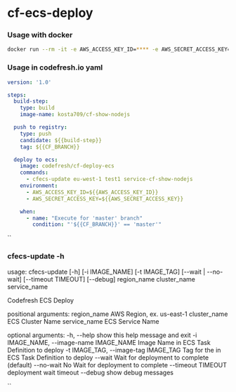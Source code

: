 
# cf-ecs-deploy

### Usage with docker

```bash
docker run --rm -it -e AWS_ACCESS_KEY_ID=**** -e AWS_SECRET_ACCESS_KEY=**** codefresh/cf-ecs-deploy cfecs-update [options] <aws-region> <ecs-cluster-name> <ecs-service-name>
```

### Usage in codefresh.io yaml
```yaml
version: '1.0'

steps:
  build-step:
    type: build
    image-name: kosta709/cf-show-nodejs

  push to registry:
    type: push
    candidate: ${{build-step}}
    tag: ${{CF_BRANCH}}

  deploy to ecs:
    image: codefresh/cf-deploy-ecs
    commands:
      - cfecs-update eu-west-1 test1 service-cf-show-nodejs
    environment:
      - AWS_ACCESS_KEY_ID=${{AWS_ACCESS_KEY_ID}}
      - AWS_SECRET_ACCESS_KEY=${{AWS_SECRET_ACCESS_KEY}}

    when:
      - name: "Execute for 'master' branch"
        condition: "'${{CF_BRANCH}}' == 'master'"
```
``
### cfecs-update -h
usage: cfecs-update [-h] [-i IMAGE_NAME] [-t IMAGE_TAG] [--wait | --no-wait]
                    [--timeout TIMEOUT] [--debug]
                    region_name cluster_name service_name

Codefresh ECS Deploy

positional arguments:
  region_name           AWS Region, ex. us-east-1
  cluster_name          ECS Cluster Name
  service_name          ECS Service Name

optional arguments:
  -h, --help            show this help message and exit
  -i IMAGE_NAME, --image-name IMAGE_NAME
                        Image Name in ECS Task Definition to deploy
  -t IMAGE_TAG, --image-tag IMAGE_TAG
                        Tag for the in ECS Task Definition to deploy
  --wait                Wait for deployment to complete (default)
  --no-wait             No Wait for deployment to complete
  --timeout TIMEOUT     deployment wait timeout
  --debug               show debug messages

``